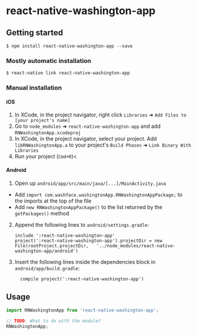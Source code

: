 
# react-native-washington-app

## Getting started

`$ npm install react-native-washington-app --save`

### Mostly automatic installation

`$ react-native link react-native-washington-app`

### Manual installation


#### iOS

1. In XCode, in the project navigator, right click `Libraries` ➜ `Add Files to [your project's name]`
2. Go to `node_modules` ➜ `react-native-washington-app` and add `RNWashingtonApp.xcodeproj`
3. In XCode, in the project navigator, select your project. Add `libRNWashingtonApp.a` to your project's `Build Phases` ➜ `Link Binary With Libraries`
4. Run your project (`Cmd+R`)<

#### Android

1. Open up `android/app/src/main/java/[...]/MainActivity.java`
  - Add `import com.washface.washingtonApp.RNWashingtonAppPackage;` to the imports at the top of the file
  - Add `new RNWashingtonAppPackage()` to the list returned by the `getPackages()` method
2. Append the following lines to `android/settings.gradle`:
  	```
  	include ':react-native-washington-app'
  	project(':react-native-washington-app').projectDir = new File(rootProject.projectDir, 	'../node_modules/react-native-washington-app/android')
  	```
3. Insert the following lines inside the dependencies block in `android/app/build.gradle`:
  	```
      compile project(':react-native-washington-app')
  	```


## Usage
```javascript
import RNWashingtonApp from 'react-native-washington-app';

// TODO: What to do with the module?
RNWashingtonApp;
```
  